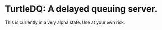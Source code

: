 # TurtleDQ: A delayed queuing server.

This is currently in a very alpha state. Use at your own risk.
